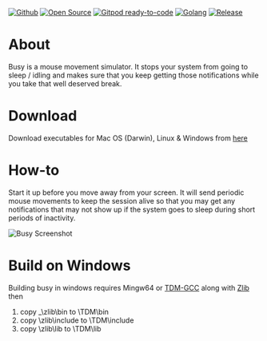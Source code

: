 [![Github](https://img.shields.io/badge/-Github-blue?logo=github&logoColor=white)](https://github.com/tejzpr/busy)
[![Open Source](https://img.shields.io/badge/Open%20Source-%20-green?logo=open-source-initiative&logoColor=white&color=blue&labelColor=blue)](https://en.wikipedia.org/wiki/Open_source)
[![Gitpod ready-to-code](https://img.shields.io/badge/Gitpod-ready--to--code-blue?logo=gitpod)](https://gitpod.io/#https://github.com/tejzpr/busy)
[![Golang](https://img.shields.io/badge/-Go%20Lang-blue?logo=go&logoColor=white)](https://golang.org)
[![Release](https://img.shields.io/badge/release-v1.0-blue)](https://github.com/tejzpr/busy/releases)


# About
Busy is a mouse movement simulator. It stops your system from going to sleep / idling and makes sure that you keep getting those notifications while you take that well deserved break.

# Download
Download executables for Mac OS (Darwin), Linux & Windows from [here](https://github.com/tejzpr/busy/releases)


# How-to
Start it up before you move away from your screen. It will send periodic mouse movements to keep the session alive so that you may get any notifications that may not show up if the system goes to sleep during short periods of inactivity.


![Busy Screenshot](https://raw.githubusercontent.com/tejzpr/busy/main/screenshots/busy.png)

# Build on Windows
Building busy in windows requires Mingw64 or  [TDM-GCC](https://jmeubank.github.io/tdm-gcc/download/) along with [Zlib](https://sourceforge.net/projects/mingw-w64/files/External%20binary%20packages%20%28Win64%20hosted%29/Binaries%20%2864-bit%29/zlib-1.2.5-bin-x64.zip/download) then 
1. copy _\zlib\bin to \TDM\bin
2. copy \zlib\include to \TDM\include
3. copy \zlib\lib to \TDM\lib
